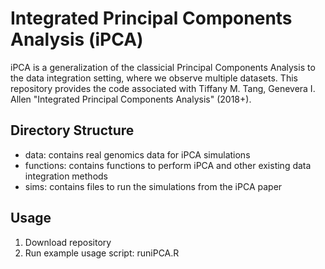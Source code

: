 # Integrated Principal Components Analysis (iPCA)
iPCA is a generalization of the classicial Principal Components Analysis to the data integration setting, where we observe multiple datasets. This repository provides the code associated with Tiffany M. Tang, Genevera I. Allen "Integrated Principal Components Analysis" (2018+).

## Directory Structure

- data: contains real genomics data for iPCA simulations
- functions: contains functions to perform iPCA and other existing data integration methods
- sims: contains files to run the simulations from the iPCA paper

## Usage

1. Download repository
2. Run example usage script: runiPCA.R




